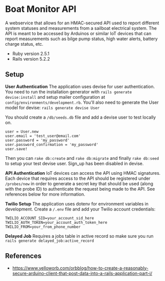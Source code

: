 # Boat Monitor API

A webservice that allows for an HMAC-secured API used to report different system statuses and measurements from a sailboat electrical system. The API is meant to be accessed by Arduinos or similar IoT devices that can report measurements such as bilge pump status, high water alerts, battery charge status, etc.

* Ruby version 2.5.1
* Rails version 5.2.2

## Setup

**User Authentication** The application uses devise for user authentication. You need to run the installation generator with `rails generate devise:install` and setup mailer configuration at `config/environments/development.rb`. You'll also need to generate the User model for devise: `rails generate devise User`


You should create a `/db/seeds.db` file and add a devise user to test locally on.

```
user = User.new
user.email = 'test_user@email.com'
user.password = 'my_password'
user.password_confirmation = 'my_password'
user.save!
```

Then you can `rake db:create` and `rake db:migrate` and finally `rake db:seed` to setup your test devise user. Sign_up has been disabled in devise.


**API Authentication** IoT devices can access the API using HMAC signatures. Each device that requires access to the API should be registered under `/probes/new` in order to generate a secret key that should be used (along with the probe ID) to authenticate the request being made to the API. See references below for more information.


**Twilio Setup** The application uses dotenv for environment variables in development. Create a `/.env` file and add your Twilio account credentials:

```
TWILIO_ACCOUNT_SID=your_account_sid_here
TWILIO_AUTH_TOKEN=your_account_auth_token_here
TWILIO_FROM=your_from_phone_number
```

**Delayed Job** Requires a jobs table in active record so make sure you run `rails generate delayed_job:active_record`


## References
 - https://www.yelloworb.com/orbblog/how-to-create-a-reasonably-secure-arduino-client-that-post-data-into-a-rails-application-part-i/
